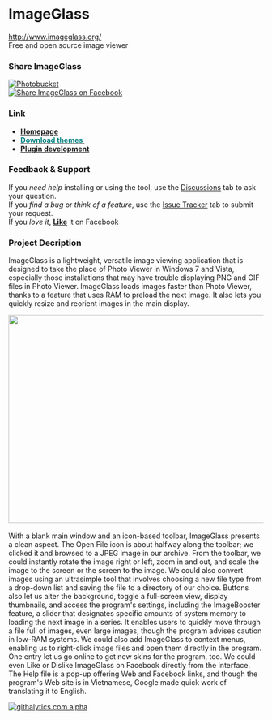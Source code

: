 ImageGlass
==========
http://www.imageglass.org/ <br/>
Free and open source image viewer
<h3>Share ImageGlass</h3>
<a href="https://www.facebook.com/ImageGlass" target="_blank"><img src="http://i1214.photobucket.com/albums/cc483/phapsuxeko/fbl_zpsba9e6ee2.png" border="0" alt="Photobucket"/></a>
<br/>
<a target="_blank" href="http://www.facebook.com/sharer.php?u=http://www.imageglass.org&t=ImageGlass - Free and open source image viewer">
<img src="http://png.findicons.com/files/icons/2155/social_media_bookmark/122/facebook_button.png" alt="Share ImageGlass on Facebook" />
</a>

<h3>Link</h3>
<ul>
<li><a title="ImageGlass homepage" href="http://www.imageglass.org/" target="_blank"><strong>Homepage</strong></a> </li>
<li><a title="ImageGlass themes" href="http://www.imageglass.org/themes.php" target="_blank"><strong><span style="color: #008080;">Download themes&nbsp;</span></strong></a> </li>
<li><a href="https://sites.google.com/site/psimageglass/support/develope" target="_blank"><strong>Plugin development</strong></a> </li>
</ul>
<h3>Feedback &amp; Support</h3>
<p><span>If you&nbsp;</span><em>need help</em><span>&nbsp;installing or using the tool, use the&nbsp;</span><span style="text-decoration: underline;">Discussions</span><span>&nbsp;tab to ask your question.</span><br /> <span>If you&nbsp;</span><em>find a bug</em><span>&nbsp;or&nbsp;</span><em>think of a feature</em><span>, use the&nbsp;</span><span style="text-decoration: underline;">Issue Tracker</span><span>&nbsp;tab to submit your request.</span><br /> <span>If you&nbsp;</span><em>love it</em><span>, </span><span style="color: #ff0000;"><strong><a title="Like ImageGlass" href="https://www.facebook.com/ImageGlass" target="_blank">Like</a></strong></span>&nbsp;it on Facebook</p>
<h3>Project Decription</h3>
<p>ImageGlass is a lightweight, versatile image viewing application that is designed to take the place of Photo Viewer in Windows 7 and Vista, especially those installations that may have trouble displaying PNG and GIF files in Photo Viewer. ImageGlass loads  images faster than Photo Viewer, thanks to a feature that uses RAM to preload the next image. It also lets you quickly resize and reorient images in the main display.</p>
<p><img style="vertical-align: middle;" src="http://i1214.photobucket.com/albums/cc483/phapsuxeko/ImageGlass/5.png" alt="" width="600" height="410" /><br /> <br /> With a blank main window and an icon-based toolbar, ImageGlass presents a clean aspect. The Open File icon is about halfway along the toolbar; we clicked it and browsed to a JPEG image in our archive. From the toolbar, we could instantly rotate the image right  or left, zoom in and out, and scale the image to the screen or the screen to the image. We could also convert images using an ultrasimple tool that involves choosing a new file type from a drop-down list and saving the file to a directory of our choice. Buttons  also let us alter the background, toggle a full-screen view, display thumbnails, and access the program's settings, including the ImageBooster feature, a slider that designates specific amounts of system memory to loading the next image in a series. It enables  users to quickly move through a file full of images, even large images, though the program advises caution in low-RAM systems. We could also add ImageGlass to context menus, enabling us to right-click image files and open them directly in the program. One  entry let us go online to get new skins for the program, too. We could even Like or Dislike ImageGlass on Facebook directly from the interface. The Help file is a pop-up offering Web and Facebook links, and though the program's Web site is in Vietnamese, Google  made quick work of translating it to English.</p>


[![githalytics.com alpha](https://cruel-carlota.pagodabox.com/fbae7bd4bcce6c5bf39eae6056040fe9 "githalytics.com")](http://githalytics.com/d2phap/ImageGlass)
